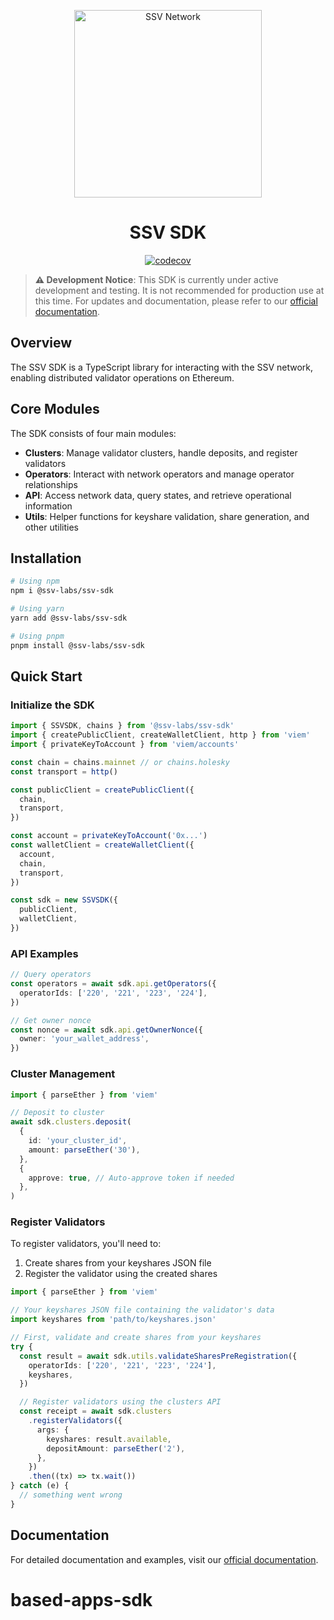<p align="center">
  <img src="https://ssv.network/wp-content/uploads/2024/06/full_logo_white.svg" alt="SSV Network" width="300"/>
</p>

<h1 align="center">SSV SDK</h1>

<p align="center">
  <a href="https://codecov.io/gh/ssvlabs/ssv-sdk">
    <img src="https://codecov.io/gh/ssvlabs/ssv-sdk/graph/badge.svg?token=2j2HCF1fSb" alt="codecov"/>
  </a>
</p>

> **⚠️ Development Notice**: This SDK is currently under active development and testing. It is not recommended for production use at this time. For updates and documentation, please refer to our [official documentation](https://docs.ssv.network).

## Overview

The SSV SDK is a TypeScript library for interacting with the SSV network, enabling distributed validator operations on Ethereum.

## Core Modules

The SDK consists of four main modules:

- **Clusters**: Manage validator clusters, handle deposits, and register validators
- **Operators**: Interact with network operators and manage operator relationships
- **API**: Access network data, query states, and retrieve operational information
- **Utils**: Helper functions for keyshare validation, share generation, and other utilities

## Installation

```bash
# Using npm
npm i @ssv-labs/ssv-sdk

# Using yarn
yarn add @ssv-labs/ssv-sdk

# Using pnpm
pnpm install @ssv-labs/ssv-sdk
```

## Quick Start

### Initialize the SDK

```typescript
import { SSVSDK, chains } from '@ssv-labs/ssv-sdk'
import { createPublicClient, createWalletClient, http } from 'viem'
import { privateKeyToAccount } from 'viem/accounts'

const chain = chains.mainnet // or chains.holesky
const transport = http()

const publicClient = createPublicClient({
  chain,
  transport,
})

const account = privateKeyToAccount('0x...')
const walletClient = createWalletClient({
  account,
  chain,
  transport,
})

const sdk = new SSVSDK({
  publicClient,
  walletClient,
})
```

### API Examples

```typescript
// Query operators
const operators = await sdk.api.getOperators({
  operatorIds: ['220', '221', '223', '224'],
})

// Get owner nonce
const nonce = await sdk.api.getOwnerNonce({
  owner: 'your_wallet_address',
})
```

### Cluster Management

```typescript
import { parseEther } from 'viem'

// Deposit to cluster
await sdk.clusters.deposit(
  {
    id: 'your_cluster_id',
    amount: parseEther('30'),
  },
  {
    approve: true, // Auto-approve token if needed
  },
)
```

### Register Validators
To register validators, you'll need to:

1. Create shares from your keyshares JSON file
2. Register the validator using the created shares
```typescript
import { parseEther } from 'viem'

// Your keyshares JSON file containing the validator's data
import keyshares from 'path/to/keyshares.json'

// First, validate and create shares from your keyshares
try {
  const result = await sdk.utils.validateSharesPreRegistration({
    operatorIds: ['220', '221', '223', '224'],
    keyshares,
  })

  // Register validators using the clusters API
  const receipt = await sdk.clusters
    .registerValidators({
      args: {
        keyshares: result.available,
        depositAmount: parseEther('2'),
      },
    })
    .then((tx) => tx.wait())
} catch (e) {
  // something went wrong
}
```

## Documentation

For detailed documentation and examples, visit our [official documentation](https://docs.ssv.network).
# based-apps-sdk
